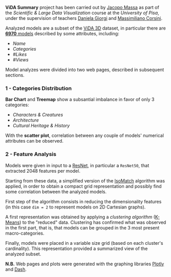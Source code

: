 **ViDA Summary** project has been carried out by 
[Jacopo Massa](https://jacopomassa.netlify.app) 
as part of the _Scientific & Large Data Visualization_ 
course at the _University of Pisa_, under the supervision of teachers
[Daniela Giorgi](http://vcg.isti.cnr.it/~giorgi/) and
[Massimiliano Corsini](http://vcg.isti.cnr.it/~corsini/).

Analyzed models are a subset of the
[ViDA 3D](http://vcg.isti.cnr.it/Publications/2020/AFBCPCG20/) dataset, 
in particular there are [**6970** models](https://www.dropbox.com/sh/bazjfdx7d40oy2j/AAD7RGjB-Nw4YRPTbE4Dku6ca?dl=0) described by some attributes, including:

- _Name_
- _Categories_
- _\#Likes_
- _\#Views_

Model analyzes were divided into two web pages, described in
subsequent sections.

### 1 - Categories Distribution

**Bar Chart** and **Treemap** show a subsantial imbalance 
in favor of only 3 categories:

- _Characters & Creatures_
- _Architecture_
- _Cultural Heritage & History_

With the **scatter plot**, correlation between any couple of 
models' numerical attributes can be observed.

### 2 - Feature Analysis

Models were given in input to a
[ResNet](https://en.wikipedia.org/wiki/Residual_neural_network),
in particular a `ResNet50`, that extracted 2048 features per model.

Starting from these data, a simplified version of 
the [IsoMatch](https://gfx.cs.princeton.edu/pubs/Fried_2015_ICI/index.php) 
algorithm was applied, in order to obtain a compact grid representation and
possibly find some correlation between the analyzed models.

First step of the algorithm consists in reducing the dimensionality
features (in this case `dim = 2` to represent models on 2D 
Cartesian graphs).

A first representation was obtained by applying a _clustering algorithm_ 
([K-Means](https://it.wikipedia.org/wiki/K-means))
to the "reduced" data. Clustering has confirmed what was observed
in the first part, that is, that models can be grouped 
in the 3 most present macro-categories.

Finally, models were placed in a variable size grid 
(based on each cluster's cardinality).
This representation provided a summarized view of the analyzed subset.

**N.B.** Web pages and plots were generated with the graphing libraries
[Plotly](https://plotly.com/) and [Dash](https://plotly.com/dash/).